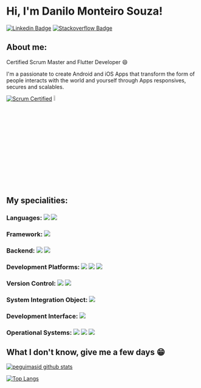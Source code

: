 
# Hi, I'm Danilo Monteiro Souza!

[![Linkedin Badge](https://img.shields.io/badge/LinkedIn-0077B5?style=for-the-badge&logo=linkedin&logoColor=white&link=https://www.linkedin.com/in/danilo-monteiro-souza-msc-771131a9/)](https://www.linkedin.com/in/danilo-monteiro-souza-msc-771131a9/)
[![Stackoverflow Badge](https://img.shields.io/badge/Stack_Overflow-FE7A16?style=for-the-badge&logo=stack-overflow&logoColor=white&link=https://pt.stackoverflow.com/users/67486/danilo-monteiro-souza?tab=profile/)](https://pt.stackoverflow.com/users/67486/danilo-monteiro-souza?tab=profile/)

## About me:

Certified Scrum Master and Flutter Developer :smile:

I'm a passionate to create Android and iOS Apps that transform the form of people interacts with the world and yourself through Apps responsives, secures and scalables.

<a href="https://www.credly.com/badges/5b1891cd-5fd7-4aa2-9e7d-118eeb022e68" rel="some text">![Scrum Certified](https://images.credly.com/size/70x70/images/a2790314-008a-4c3d-9553-f5e84eb359ba/image.png)</a> 
<a href="https://androidatc.com/_transcript.php?action=public&u=lMLczd7e1tOgpJaZ093X4eTjxWNwmJ3C19Cg0tjR"><img src="https://androidatc.com/template/style/img/transcript.jpg" width=6% height=6%></a>

## My specialities:

### Languages: <img src="https://img.shields.io/badge/Dart-0175C2?style=for-the-badge&logo=dart&logoColor=white"/> <img src="https://img.shields.io/badge/Python-FFD43B?style=for-the-badge&logo=python&logoColor=blue"/>

### Framework: <img src="https://img.shields.io/badge/Flutter-02569B?style=for-the-badge&logo=flutter&logoColor=white"/>

### Backend: <img src="https://img.shields.io/badge/firebase-ffca28?style=for-the-badge&logo=firebase&logoColor=black"/> <img src="https://img.shields.io/badge/SQLite-07405E?style=for-the-badge&logo=sqlite&logoColor=white"/>

### Development Platforms: <img src ="https://img.shields.io/badge/Android-3DDC84?style=for-the-badge&logo=android&logoColor=white"/> <img src ="https://img.shields.io/badge/iOS-000000?style=for-the-badge&logo=ios&logoColor=white"/> <img src ="https://img.shields.io/badge/web-323330?style=for-the-badge&logo=Blazor&logoColor=#512BD4"/>

### Version Control: <img src="https://img.shields.io/badge/git%20-F05032.svg?&style=for-the-badge&logo=git&logoColor=white"/> <img src="https://img.shields.io/badge/github%20-%23121011.svg?&style=for-the-badge&logo=github&logoColor=white"/>

### System Integration Object: <img src="https://img.shields.io/badge/json-5E5C5C?style=for-the-badge&logo=json&logoColor=white"/>

### Development Interface: <img src="https://img.shields.io/badge/Android_Studio-3DDC84?style=for-the-badge&logo=android-studio&logoColor=white"/>

### Operational Systems: <img src ="https://img.shields.io/badge/mac%20os-000000?style=for-the-badge&logo=apple&logoColor=white"/> <img src ="https://img.shields.io/badge/Linux-FCC624?style=for-the-badge&logo=linux&logoColor=black"/> <img src ="https://img.shields.io/badge/Windows-0078D6?style=for-the-badge&logo=windows&logoColor=white"/>


## What I don't know, give me a few days 😁

[![peguimasid github stats](https://github-readme-stats.vercel.app/api?username=peguimasid&show_icons=true&title_color=fff&icon_color=37aaff&text_color=f8f8f2&bg_color=171c24&count_private=true)](https://github.com/peguimasid)

[![Top Langs](https://github-readme-stats.vercel.app/api/top-langs/?username=peguimasid&layout=compact&title_color=fff&text_color=f8f8f2&hide=java&bg_color=171c24)](https://github.com/peguimasid)
